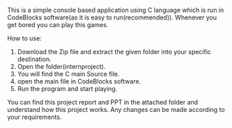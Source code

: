 This is a simple console based application using C language which is run in CodeBlocks software(as it is easy to run(recommended)).
Whenever you get bored you can play this games.

How to use:
1. Download the Zip file and extract the given folder into your specific destination.
2. Open the folder(internproject).
3. You will find the C main Source file.
4. open the main file in CodeBlocks software.
5. Run the program and start playing.

You can find this project report and PPT in the attached folder and understand how this project works.
Any changes can be made according to your requirements.
